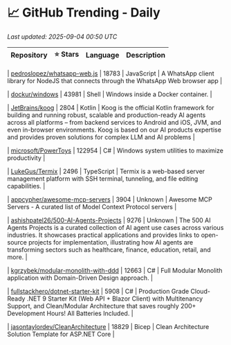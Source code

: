 # 📈 GitHub Trending - Daily

_Last updated: 2025-09-04 00:50 UTC_

| Repository | ⭐ Stars | Language | Description |
|------------|--------:|----------|-------------|

| [pedroslopez/whatsapp-web.js](https://github.com/pedroslopez/whatsapp-web.js) | 18783 | JavaScript | A WhatsApp client library for NodeJS that connects through the WhatsApp Web browser app |

| [dockur/windows](https://github.com/dockur/windows) | 43981 | Shell | Windows inside a Docker container. |

| [JetBrains/koog](https://github.com/JetBrains/koog) | 2804 | Kotlin | Koog is the official Kotlin framework for building and running robust, scalable and production-ready AI agents across all platforms – from backend services to Android and iOS, JVM, and even in-browser environments. Koog is based on our AI products expertise and provides proven solutions for complex LLM and AI problems |

| [microsoft/PowerToys](https://github.com/microsoft/PowerToys) | 122954 | C# | Windows system utilities to maximize productivity |

| [LukeGus/Termix](https://github.com/LukeGus/Termix) | 2496 | TypeScript | Termix is a web-based server management platform with SSH terminal, tunneling, and file editing capabilities. |

| [appcypher/awesome-mcp-servers](https://github.com/appcypher/awesome-mcp-servers) | 3904 | Unknown | Awesome MCP Servers - A curated list of Model Context Protocol servers |

| [ashishpatel26/500-AI-Agents-Projects](https://github.com/ashishpatel26/500-AI-Agents-Projects) | 9276 | Unknown | The 500 AI Agents Projects is a curated collection of AI agent use cases across various industries. It showcases practical applications and provides links to open-source projects for implementation, illustrating how AI agents are transforming sectors such as healthcare, finance, education, retail, and more. |

| [kgrzybek/modular-monolith-with-ddd](https://github.com/kgrzybek/modular-monolith-with-ddd) | 12663 | C# | Full Modular Monolith application with Domain-Driven Design approach. |

| [fullstackhero/dotnet-starter-kit](https://github.com/fullstackhero/dotnet-starter-kit) | 5908 | C# | Production Grade Cloud-Ready .NET 9 Starter Kit (Web API + Blazor Client) with Multitenancy Support, and Clean/Modular Architecture that saves roughly 200+ Development Hours! All Batteries Included. |

| [jasontaylordev/CleanArchitecture](https://github.com/jasontaylordev/CleanArchitecture) | 18829 | Bicep | Clean Architecture Solution Template for ASP.NET Core |
